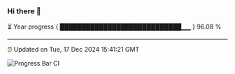 ### Hi there 👋

⏳ Year progress { ████████████████████████████▁▁ } 96.08 %

---

⏰ Updated on Tue, 17 Dec 2024 15:41:21 GMT

![Progress Bar CI](https://github.com/IshwaranRudhara/GIT-ACTION/workflows/Progress%20Bar%20CI/badge.svg)
